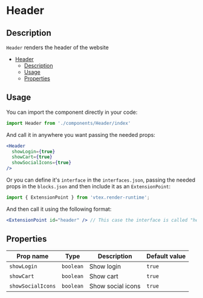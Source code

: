 # Header

## Description

`Header` renders the header of the website

- [Header](#header)
  - [Description](#description)
  - [Usage](#usage)
  - [Properties](#properties)


## Usage

You can import the component directly in your code:

```js
import Header from './components/Header/index'
```

And call it in anywhere you want passing the needed props:

```jsx
<Header 
  showLogin={true}
  showCart={true}
  showSocialIcons={true}
/>
```

Or you can define it's `interface` in the `interfaces.json`, passing the needed props in the `blocks.json`  and then include it as an `ExtensionPoint`:
```js
import { ExtensionPoint } from 'vtex.render-runtime';
```

And then call it using the following format:

```jsx
<ExtensionPoint id="header" /> // This case the interface is called "header"
```

## Properties

| Prop name         | Type      | Description       | Default value |
| ----------------- | --------- | ----------------- | ------------- |
| `showLogin`       | `boolean` | Show login        | `true`        |
| `showCart`        | `boolean` | Show cart         | `true`        |
| `showSocialIcons` | `boolean` | Show social icons | `true`        |

